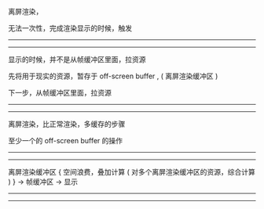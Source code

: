 离屏渲染，

无法一次性，完成渲染显示的时候，触发


<hr>


<hr>

显示的时候，并不是从帧缓冲区里面，拉资源 



先将用于现实的资源，暂存于 off-screen buffer , (  离屏渲染缓冲区  )





下一步，从帧缓冲区里面，拉资源 


<hr>


<hr>



 离屏渲染，比正常渲染，多缓存的步骤 



至少一个的  off-screen buffer 的操作





 
<hr>


<hr>


离屏渲染缓冲区 
{ 空间浪费，叠加计算 
( 对多个离屏渲染缓冲区的资源，综合计算 ) 
}
 -> 帧缓冲区 
 -> 显示




<hr>


<hr>







